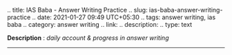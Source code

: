 .. title: IAS Baba - Answer Writing Practice
.. slug: ias-baba-answer-writing-practice
.. date: 2021-01-27 09:49 UTC+05:30
.. tags: answer writing, ias baba
.. category: answer writing
.. link: 
.. description: 
.. type: text

**Description** : *daily account & progress in answer writing*

***
<!-- TEASER_END -->